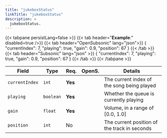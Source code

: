 ```yaml
---
title: "jukeboxStatus"
linkTitle: "jukeboxStatus"
description: >
  jukeboxStatus.
---
```


{{< tabpane persistLang=false >}}
{{< tab header="**Example**:" disabled=true />}}
{{< tab header="OpenSubsonic" lang="json">}}
{
  "currentIndex": 7,
  "playing": true,
  "gain": 0.9,
  "position": 67
}
{{< /tab >}}
{{< tab header="Subsonic" lang="json" >}}
{
  "currentIndex": 7,
  "playing": true,
  "gain": 0.9,
  "position": 67
}
{{< /tab >}}
{{< /tabpane >}}

| Field          | Type      | Req.    | OpenS. | Details                                      |
| -------------- | --------- | ------- | ------ | -------------------------------------------- |
| `currentIndex` | `int`     | **Yes** |        | The current index of the song being played   |
| `playing`      | `boolean` | **Yes** |        | Whether the queue is currently playing       |
| `gain`         | `float`   | **Yes** |        | Volume, in a range of [0.0, 1.0]             |
| `position`     | `int`     | No      |        | The current position of the track in seconds |

